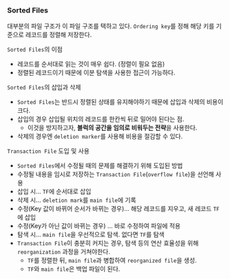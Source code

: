 ### Sorted Files

대부분의 파일 구조가 이 파일 구조를 택하고 있다.
`Ordering key`를 정해 해당 키를 기준으로 레코드를 정렬해 저장한다.

`Sorted Files`의 이점

- 레코드를 순서대로 읽는 것이 매우 쉽다. (정렬이 필요 없음)
- 정렬된 레코드이기 때문에 이분 탐색을 사용한 접근이 가능하다.

`Sorted Files`의 삽입과 삭제

- `Sorted Files`는 반드시 정렬된 상태를 유지해야하기 때문에 삽입과 삭제의 비용이 크다.
- 삽입의 경우 삽입될 위치의 레코드를 한칸씩 뒤로 밀어야 된다는 점.
  - 이것을 방지하고자, **블럭의 공간을 임의로 비워두는 전략**을 사용한다.
- 삭제의 경우엔 `deletion marker`를 사용해 비용을 절감할 수 있다.

`Transaction File` 도입 및 사용

- `Sorted Files`에서 수정될 때의 문제를 해결하기 위해 도입된 방법
- 수정될 내용을 임시로 저장하는 `Transaction File`(`overflow file`)을 선언해 사용
- 삽입 시... `TF`에 순서대로 삽입
- 삭제 시... `deletion mark`를 `main file`에 기록
- 수정(Key 값이 바뀌어 순서가 바뀌는 경우)... 해당 레코드를 지우고, 새 레코드 `TF`에 삽입
- 수정(Key가 아닌 값이 바뀌는 경우) ... 바로 수정하여 파일에 적용
- 탐색 시... `main file`을 우선적으로 탐색. 없다면 `TF`를 탐색
- `Transaction File`이 충분히 커지는 경우, 탐색 등의 연산 효율성을 위해 `reorganization` 과정을 거쳐야한다.
  - `TF`를 정렬한 뒤, `main file`과 병합하여 `reorganized file`을 생성.
  - `TF`와 `main file`은 백업 파일이 된다.
